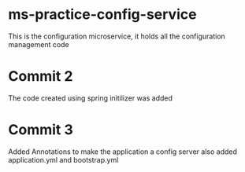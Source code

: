 # ms-practice-config-service
This is the configuration microservice, it holds all the configuration management code
# Commit 2
The code created using spring initilizer was added 
# Commit 3
Added Annotations to make the application a config server also added application.yml and bootstrap.yml
 
